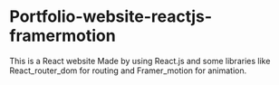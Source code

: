 # Portfolio-website-reactjs-framermotion
This is a React website Made by using React.js and some libraries like React_router_dom for routing and Framer_motion for animation.
